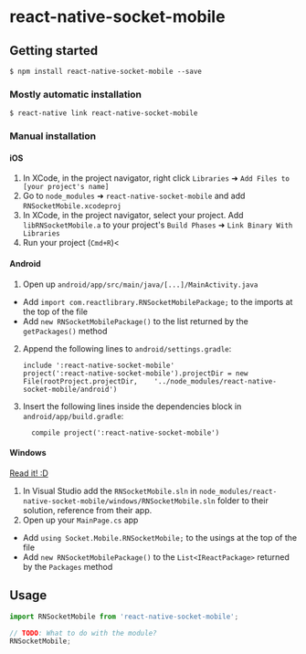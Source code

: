 
# react-native-socket-mobile

## Getting started

`$ npm install react-native-socket-mobile --save`

### Mostly automatic installation

`$ react-native link react-native-socket-mobile`

### Manual installation


#### iOS

1. In XCode, in the project navigator, right click `Libraries` ➜ `Add Files to [your project's name]`
2. Go to `node_modules` ➜ `react-native-socket-mobile` and add `RNSocketMobile.xcodeproj`
3. In XCode, in the project navigator, select your project. Add `libRNSocketMobile.a` to your project's `Build Phases` ➜ `Link Binary With Libraries`
4. Run your project (`Cmd+R`)<

#### Android

1. Open up `android/app/src/main/java/[...]/MainActivity.java`
  - Add `import com.reactlibrary.RNSocketMobilePackage;` to the imports at the top of the file
  - Add `new RNSocketMobilePackage()` to the list returned by the `getPackages()` method
2. Append the following lines to `android/settings.gradle`:
  	```
  	include ':react-native-socket-mobile'
  	project(':react-native-socket-mobile').projectDir = new File(rootProject.projectDir, 	'../node_modules/react-native-socket-mobile/android')
  	```
3. Insert the following lines inside the dependencies block in `android/app/build.gradle`:
  	```
      compile project(':react-native-socket-mobile')
  	```

#### Windows
[Read it! :D](https://github.com/ReactWindows/react-native)

1. In Visual Studio add the `RNSocketMobile.sln` in `node_modules/react-native-socket-mobile/windows/RNSocketMobile.sln` folder to their solution, reference from their app.
2. Open up your `MainPage.cs` app
  - Add `using Socket.Mobile.RNSocketMobile;` to the usings at the top of the file
  - Add `new RNSocketMobilePackage()` to the `List<IReactPackage>` returned by the `Packages` method


## Usage
```javascript
import RNSocketMobile from 'react-native-socket-mobile';

// TODO: What to do with the module?
RNSocketMobile;
```
  